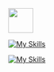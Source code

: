 <img width="50" src="https://user-images.githubusercontent.com/74038190/226127927-3feb953e-cc01-482e-b732-311b2907991f.gif" />

[![My Skills](https://skillicons.dev/icons?i=c,cpp,cs,py)](https://skillicons.dev)

[![My Skills](https://skillicons.dev/icons?i=blender,godot,unreal,unity)](https://skillicons.dev)

